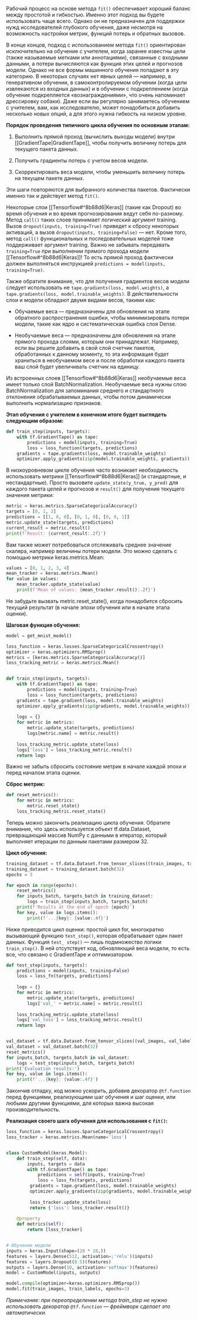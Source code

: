 Рабочий процесс на основе метода `fit()` обеспечивает хороший баланс между простотой и гибкостью. Именно этот подход вы будете использовать чаще всего. Однако он не предназначен для поддержки нужд исследователей глубокого обучения, даже несмотря на возможность настройки метрик, функций потерь и обратных вызовов.

В конце концов, подход с использованием метода `fit()` ориентирован исключительно на обучение с учителем, когда заранее известны цели (также называемые метками или аннотациями), связанные с входными данными, а потери вычисляются как функция этих целей и прогнозов модели. Однако не все формы машинного обучения попадают в эту категорию. В некоторых случаях нет явных целей — например, в генеративном обучении, в самоконтролируемом обучении (когда цели извлекаются из входных данных) и в обучении с подкреплением (когда обучение подкрепляется «вознаграждениями», что очень напоминает дрессировку собаки). Даже если вы регулярно занимаетесь обучением с учителем, вам, как исследователю, может понадобиться добавить несколько новых опций, а для этого нужна гибкость на низком уровне.

**Порядок проведения типичного цикла обучения по основным этапам:**

1. Выполнить прямой проход (вычислить выходы модели) внутри [[GradientTape|GradientTape]], чтобы получить величину потерь для текущего пакета данных.

2. Получить градиенты потерь с учетом весов модели.

3. Скорректировать веса модели, чтобы уменьшить величину потерь на текущем пакете данных.

Эти шаги повторяются для выбранного количества пакетов. Фактически именно так и действует метод `fit()`.

Некоторые слои [[Tensorflow#^8b88d6|Keras]] (такие как Dropout) во время обучения и во время прогнозирования ведут себя по-разному. Метод `call()` таких слоев принимает логический аргумент training. Вызов `dropout(inputs, training=True)` приведет к сбросу некоторых активаций, а вызов `dropout(inputs, training=False)` — нет. Кроме того, метод `call()` функциональных и последовательных моделей тоже поддерживает аргумент training. Важно не забывать передавать `training=True` при выполнении прямого прохода модели [[Tensorflow#^8b88d6|Keras]]! То есть прямой проход фактически должен выполняться инструкцией `predictions = model(inputs, training=True)`.

Также обратите внимание, что для получения градиентов весов модели следует использовать не `tape.gradients(loss, model.weights)`, а `tape.gradients(loss, model.trainable_weights)`. В действительности слои и модели обладают двумя видами весов, такими как:

- Обучаемые веса — предназначены для обновления на этапе обратного распространения ошибки, чтобы минимизировать потери модели, такие как ядро и систематическая ошибка слоя Dense.

- Необучаемые веса — предназначены для обновления на этапе прямого прохода слоями, которым они принадлежат. Например, если вы решите добавить в свой слой счетчик пакетов, обработанных к данному моменту, то эта информация будет храниться в необучаемом весе и после обработки каждого пакета ваш слой будет увеличивать счетчик на единицу.

Из встроенных слоев [[Tensorflow#^8b88d6|Keras]] необучаемые веса имеет только слой BatchNormalization. Необучаемые веса нужны слою BatchNormalization для запоминания среднего и стандартного отклонения обрабатываемых данных, чтобы потом динамически выполнить нормализацию признаков.

**Этап обучения с учителем в конечном итоге будет выглядеть следующим образом:**

```Python
def train_step(inputs, targets):
	with tf.GradientTape() as tape:
		predictions = model(inputs, training=True)
		loss = loss_function(targets, predictions)
	gradients = tape.gradients(loss, model.trainable_weights)
	optimizer.apply_gradients(zip(model.trainable_weights, gradients))
```

В низкоуровневом цикле обучения часто возникает необходимость использовать метрики [[Tensorflow#^8b88d6|Keras]] (и стандартные, и нестандартные). Просто вызовите `update_state(y_true, y_pred)` для каждого пакета целей и прогнозов и `result()` для получения текущего значения метрики:

```Python
metric = keras.metrics.SparseCategoricalAccuracy()
targets = [0, 1, 2]
predictions = [[1, 0, 0], [0, 1, 0], [0, 0, 1]]
metric.update_state(targets, predictions) 
current_result = metric.result() 
print(f'Result: {current_result:.2f}')
```

Вам также может потребоваться отслеживать среднее значение скаляра, например величины потери модели. Это можно сделать с помощью метрики keras.metrics.Mean: 

```Python
values = [0, 1, 2, 3, 4]
mean_tracker = keras.metrics.Mean()
for value in values:
	mean_tracker.update_state(value)
	print(f'Mean of values: {mean_tracker.result():.2f}') 
```

Не забудьте вызвать metric.reset_state(), когда понадобится сбросить текущий результат (в начале эпохи обучения или в начале этапа оценки).

**Шаговая функция обучения:**

```Python
model = get_mnist_model()

loss_function = keras.losses.SparseCategoricalCrossentropy() 
optimizer = keras.optimizers.RMSprop() 
metrics = [keras.metrics.SparseCategoricalAccuracy()] 
loss_tracking_metric = keras.metrics.Mean() 


def train_step(inputs, targets): 
	with tf.GradientTape() as tape: 
		predictions = model(inputs, training=True)
		loss = loss_function(targets, predictions)
	gradients = tape.gradient(loss, model.trainable_weights) 
	optimizer.apply_gradients(zip(gradients, model.trainable_weights)) 
	
	logs = {} 
	for metric in metrics: 
		metric.update_state(targets, predictions)
		logs[metric.name] = metric.result() 
		
	loss_tracking_metric.update_state(loss) 
	logs['loss'] = loss_tracking_metric.result()
	return logs
```

Важно не забыть сбросить состояние метрик в начале каждой эпохи и перед началом этапа оценки.

**Сброс метрик:**

```Python
def reset_metrics(): 
	for metric in metrics: 
		metric.reset_state() 
	loss_tracking_metric.reset_state()
```

Теперь можно закончить реализацию цикла обучения. Обратите внимание, что здесь используется объект tf.data.Dataset, превращающий массив NumPy с данными в итератор, который выполняет итерации по данным пакетами размером 32.

**Цикл обучения:**

```Python
training_dataset = tf.data.Dataset.from_tensor_slices((train_images, train_labels))
training_dataset = training_dataset.batch(32)
epochs = 3 

for epoch in range(epochs): 
	reset_metrics() 
	for inputs_batch, targets_batch in training_dataset: 
		logs = train_step(inputs_batch, targets_batch)
	print(f'Results at the end of epoch {epoch}') 
	for key, value in logs.items():
		print(f'...{key}: {value:.4f}')
```

Ниже приводится цикл оценки: простой цикл for, многократно вызывающий функцию `test_step()`, которая обрабатывает один пакет данных. Функция `test_ step()` — лишь подмножество логики `train_step()`. В ней отсутствует код, обновляющий веса модели, то есть все, что связано с GradientTape и оптимизатором.

```Python
def test_step(inputs, targets): 
	predictions = model(inputs, training=False) 
	loss = loss_fn(targets, predictions) 
	
	logs = {} 
	for metric in metrics: 
		metric.update_state(targets, predictions) 
		logs['val_' + metric.name] = metric.result() 
		
	loss_tracking_metric.update_state(loss)
	logs['val_loss'] = loss_tracking_metric.result() 
	return logs 


val_dataset = tf.data.Dataset.from_tensor_slices((val_images, val_labels)) 
val_dataset = val_dataset.batch(32) 
reset_metrics() 
for inputs_batch, targets_batch in val_dataset: 
	logs = test_step(inputs_batch, targets_batch) 
print('Evaluation results:')
for key, value in logs.items():
	print(f'...{key}: {value:.4f}')
```

Закончив отладку, код можно ускорить, добавив декоратор `@tf.function` перед функциями, реализующими шаг обучения и шаг оценки, или любыми другими функциями, для которых важна высокая производительность.

**Реализация своего шага обучения для использования с `fit()`:**

```Python
loss_function = keras.losses.SparseCategoricalCrossentropy()
loss_tracker = keras.metrics.Mean(name='loss')


class CustomModel(keras.Model): 
	def train_step(self, data): 
		inputs, targets = data
		with tf.GradientTape() as tape: 
			predictions = self(inputs, training=True) 
			loss = loss_fn(targets, predictions)
		 gradients = tape.gradient(loss, model.trainable_weights) 
		 optimizer.apply_gradients(zip(gradients, model.trainable_weights)) 
		 
		 loss_tracker.update_state(loss) 
		 return {'loss': loss_tracker.result()} 
		 
	@property 
	def metrics(self): 
		return [loss_tracker]


# Обучение модели
inputs = keras.Input(shape=(28 * 28,)) 
features = layers.Dense(512, activation=;'relu')(inputs)
features = layers.Dropout(0.5)(features) 
outputs = layers.Dense(10, activation='softmax')(features) 
model = CustomModel(inputs, outputs)

model.compile(optimizer=keras.optimizers.RMSprop()) 
model.fit(train_images, train_labels, epochs=3)
```

*Примечание: при переопределении метода train_step не нужно использовать декоратор `@tf.function` — фреймворк сделает это автоматически.*